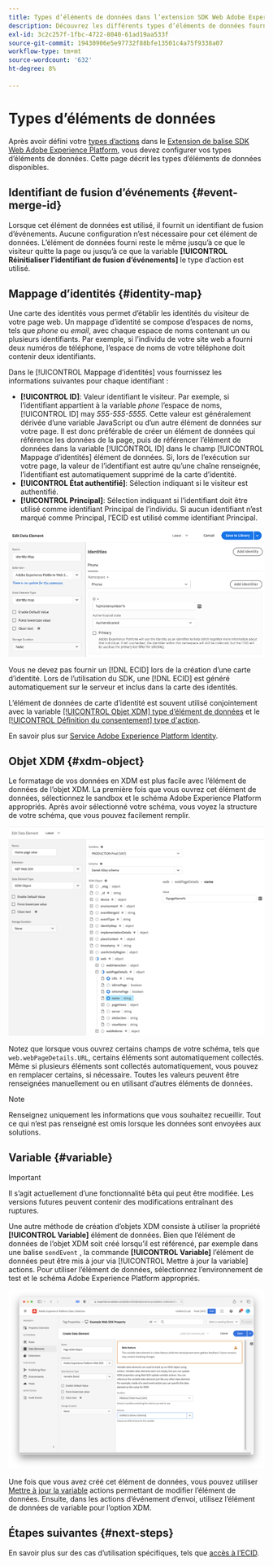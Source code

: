 ```yaml
---
title: Types d’éléments de données dans l’extension SDK Web Adobe Experience Platform
description: Découvrez les différents types d’éléments de données fournis par l’extension de balise du SDK Web de Adobe Experience Platform.
exl-id: 3c2c257f-1fbc-4722-8040-61ad19aa533f
source-git-commit: 19430906e5e97732f88bfe13501c4a75f9338a07
workflow-type: tm+mt
source-wordcount: '632'
ht-degree: 8%

---
```



# Types d’éléments de données

Après avoir défini votre [types d’actions](action-types.md) dans le [Extension de balise SDK Web Adobe Experience Platform](web-sdk-extension-configuration.md), vous devez configurer vos types d’éléments de données. Cette page décrit les types d’éléments de données disponibles.

## Identifiant de fusion d’événements {#event-merge-id}

Lorsque cet élément de données est utilisé, il fournit un identifiant de fusion d’événements. Aucune configuration n’est nécessaire pour cet élément de données. L’élément de données fourni reste le même jusqu’à ce que le visiteur quitte la page ou jusqu’à ce que la variable **[!UICONTROL Réinitialiser l’identifiant de fusion d’événements]** le type d’action est utilisé.

## Mappage d’identités {#identity-map}

Une carte des identités vous permet d’établir les identités du visiteur de votre page web. Un mappage d’identité se compose d’espaces de noms, tels que _phone_ ou _email_, avec chaque espace de noms contenant un ou plusieurs identifiants. Par exemple, si l’individu de votre site web a fourni deux numéros de téléphone, l’espace de noms de votre téléphone doit contenir deux identifiants.

Dans le [!UICONTROL Mappage d’identités] vous fournissez les informations suivantes pour chaque identifiant :

* **[!UICONTROL ID]**: Valeur identifiant le visiteur. Par exemple, si l’identifiant appartient à la variable _phone_ l’espace de noms, [!UICONTROL ID] may _555-555-5555_. Cette valeur est généralement dérivée d’une variable JavaScript ou d’un autre élément de données sur votre page. Il est donc préférable de créer un élément de données qui référence les données de la page, puis de référencer l’élément de données dans la variable [!UICONTROL ID] dans le champ [!UICONTROL Mappage d’identités] élément de données. Si, lors de l’exécution sur votre page, la valeur de l’identifiant est autre qu’une chaîne renseignée, l’identifiant est automatiquement supprimé de la carte d’identité.
* **[!UICONTROL État authentifié]**: Sélection indiquant si le visiteur est authentifié.
* **[!UICONTROL Principal]**: Sélection indiquant si l’identifiant doit être utilisé comme identifiant Principal de l’individu. Si aucun identifiant n’est marqué comme Principal, l’ECID est utilisé comme identifiant Principal.

![Image de l’interface utilisateur affichant l’écran Modifier l’élément de données .](./assets/identity-map-data-element.png)

Vous ne devez pas fournir un [!DNL ECID] lors de la création d’une carte d’identité. Lors de l’utilisation du SDK, une [!DNL ECID] est généré automatiquement sur le serveur et inclus dans la carte des identités.

L’élément de données de carte d’identité est souvent utilisé conjointement avec la variable [[!UICONTROL Objet XDM] type d’élément de données](#xdm-object) et le [[!UICONTROL Définition du consentement] type d&#39;action](action-types.md#set-consent).

En savoir plus sur [Service Adobe Experience Platform Identity](../../identity-service/home.md).

## Objet XDM {#xdm-object}

Le formatage de vos données en XDM est plus facile avec l’élément de données de l’objet XDM. La première fois que vous ouvrez cet élément de données, sélectionnez le sandbox et le schéma Adobe Experience Platform appropriés. Après avoir sélectionné votre schéma, vous voyez la structure de votre schéma, que vous pouvez facilement remplir.

![Image de l’interface utilisateur montrant la structure de l’objet XDM.](assets/XDM-object.png)

Notez que lorsque vous ouvrez certains champs de votre schéma, tels que `web.webPageDetails.URL`, certains éléments sont automatiquement collectés. Même si plusieurs éléments sont collectés automatiquement, vous pouvez en remplacer certains, si nécessaire. Toutes les valeurs peuvent être renseignées manuellement ou en utilisant d’autres éléments de données.

>[!NOTE]
>
>Renseignez uniquement les informations que vous souhaitez recueillir. Tout ce qui n’est pas renseigné est omis lorsque les données sont envoyées aux solutions.

## Variable {#variable}

>[!IMPORTANT]
>
>Il s’agit actuellement d’une fonctionnalité bêta qui peut être modifiée. Les versions futures peuvent contenir des modifications entraînant des ruptures.

Une autre méthode de création d’objets XDM consiste à utiliser la propriété **[!UICONTROL Variable]** élément de données. Bien que l’élément de données de l’objet XDM soit créé lorsqu’il est référencé, par exemple dans une balise `sendEvent` , la commande **[!UICONTROL Variable]** l’élément de données peut être mis à jour via [!UICONTROL Mettre à jour la variable] actions. Pour utiliser l’élément de données, sélectionnez l’environnement de test et le schéma Adobe Experience Platform appropriés.

![Image de l’interface utilisateur affichant l’écran Créer un élément de données .](assets/variable-data-element.png)

Une fois que vous avez créé cet élément de données, vous pouvez utiliser [Mettre à jour la variable](./action-types.md#update-variable) actions permettant de modifier l’élément de données. Ensuite, dans les actions d’événement d’envoi, utilisez l’élément de données de variable pour l’option XDM.

## Étapes suivantes {#next-steps}

En savoir plus sur des cas d’utilisation spécifiques, tels que [accès à l’ECID](accessing-the-ecid.md).
